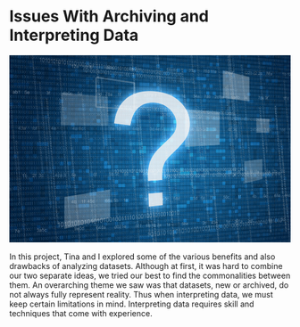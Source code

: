 # Issues With Archiving and Interpreting Data

![quetions about data](questionsforbigdata.jpeg)

In this project, Tina and I explored some of the various benefits and also drawbacks of analyzing datasets. Although at first, it was hard to combine our two separate ideas, we tried our best to find the commonalities between them. An overarching theme we saw was that datasets, new or archived, do not always fully represent reality. Thus when interpreting data, we must keep certain limitations in mind. Interpreting data requires skill and techniques that come with experience. 
